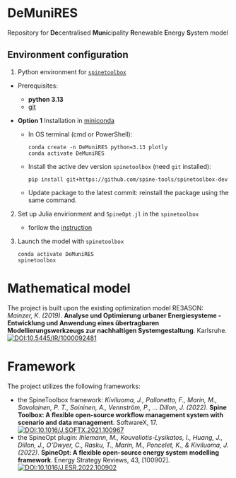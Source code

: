# DeMuniRES

Repository for **De**centralised **Muni**cipality **R**enewable **E**nergy **S**ystem model

## Environment configuration

1. Python environment for [`spinetoolbox`](https://github.com/spine-tools/Spine-Toolbox)

- Prerequisites: 
	- **python 3.13**
	- [git](https://git-scm.com/downloads)

- **Option 1** Installation in [miniconda](https://docs.conda.io/en/latest/miniconda.html)

    - In OS terminal (cmd or PowerShell):

        ```console
        conda create -n DeMuniRES python=3.13 plotly
        conda activate DeMuniRES
        ```

    - Install the active dev version `spinetoolbox` (need `git` installed):

        ```console
        pip install git+https://github.com/spine-tools/spinetoolbox-dev
        ```
    
    - Update package to the latest commit: reinstall the package using the same command.

2. Set up Julia envirionment and `SpineOpt.jl` in the `spinetoolbox`

    - forllow the [instruction](https://spine-toolbox.readthedocs.io/en/latest/how_to_run_spineopt.html)

3. Launch the model with `spinetoolbox`

    ```console
    conda activate DeMuniRES
    spinetoolbox
    ```

# Mathematical model

The project is built upon the existing optimization model RE3ASON: *Mainzer, K. (2019)*. **Analyse und Optimierung urbaner Energiesysteme - Entwicklung und Anwendung eines übertragbaren Modellierungswerkzeugs zur nachhaltigen Systemgestaltung**. Karlsruhe. [![DOI:10.5445/IR/1000092481](https://zenodo.org/badge/DOI/10.5445/IR/1000092481.svg)](https://doi.org/10.5445/IR/1000092481)

# Framework
The project utilizes the following frameworks:
* the SpineToolbox framework: *Kiviluoma, J., Pallonetto, F., Marin, M., Savolainen, P. T., Soininen, A., Vennström, P., … Dillon, J. (2022)*. **Spine Toolbox: A flexible open-source workflow management system with scenario and data management**. SoftwareX, 17. [![DOI:10.1016/J.SOFTX.2021.100967](https://zenodo.org/badge/DOI/10.1016/J.SOFTX.2021.100967.svg)](https://doi.org/10.1016/J.SOFTX.2021.100967)
* the SpineOpt plugin: *Ihlemann, M., Kouveliotis-Lysikatos, I., Huang, J., Dillon, J., O'Dwyer, C., Rasku, T., Marin, M., Poncelet, K., & Kiviluoma, J. (2022)*. **SpineOpt: A flexible open-source energy system modelling framework**. Energy Strategy Reviews, 43, [100902]. [![DOI:10.1016/J.ESR.2022.100902](https://zenodo.org/badge/DOI/10.1016/J.ESR.2022.100902.svg)](https://doi.org/10.1016/j.esr.2022.100902)
